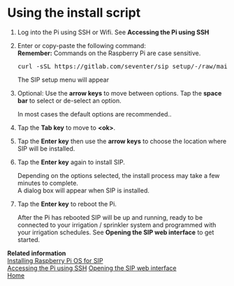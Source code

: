 # Using the install script

1.  Log into the Pi using SSH or Wifi. See **Accessing the Pi using SSH**

2.  Enter or copy-paste the following command:  
    **Remember:**
    Commands on the Raspberry Pi are case sensitive.  

    <pre>curl -sSL https://gitlab.com/seventer/sip_setup/-/raw/main/sip_setup.sh | sudo bash</pre>
  
    The SIP setup menu will appear

3.  Optional: Use the **arrow keys** to move between options. Tap the **space bar** to select or de-select an option.

    In most cases the default options are recommended..

4.  Tap the **Tab key** to move to **<ok\>**.

5.  Tap the **Enter key** then use the **arrow keys** to choose the location where SIP will be installed.

6.  Tap the **Enter key** again to install SIP.

    Depending on the options selected, the install process may take a few minutes to complete.  
    A dialog box will appear when SIP is installed.

7.  Tap the **Enter key** to reboot the Pi.

    After the Pi has rebooted SIP will be up and running, ready to be connected to your irrigation / sprinkler system and programmed with your irrigation schedules. See **Opening the SIP web interface** to get started.

**Related information**  
[Installing Raspberry Pi OS for SIP](pi_os_for_sip)  
[Accessing the Pi using SSH](ssh_access)
[Opening the SIP web interface](ui_access)   
[Home](Home)